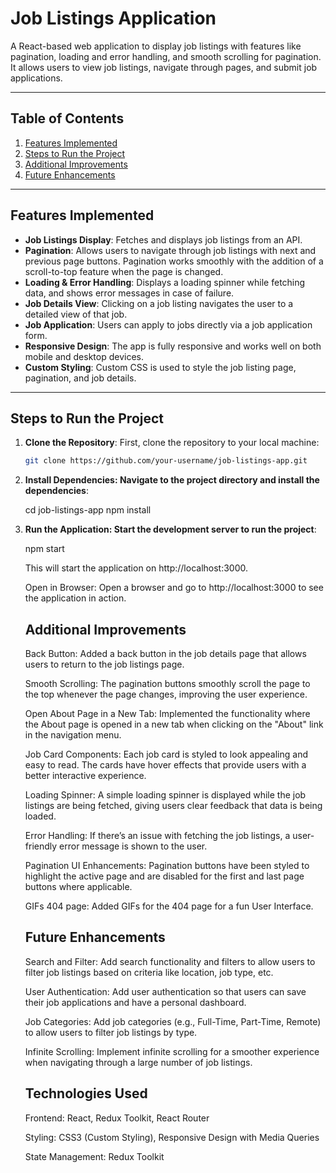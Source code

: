 # Job Listings Application

A React-based web application to display job listings with features like pagination, loading and error handling, and smooth scrolling for pagination. It allows users to view job listings, navigate through pages, and submit job applications.

---

## Table of Contents

1. [Features Implemented](#features-implemented)
2. [Steps to Run the Project](#steps-to-run-the-project)
3. [Additional Improvements](#additional-improvements)
4. [Future Enhancements](#future-enhancements)

---

## Features Implemented

- **Job Listings Display**: Fetches and displays job listings from an API.
- **Pagination**: Allows users to navigate through job listings with next and previous page buttons. Pagination works smoothly with the addition of a scroll-to-top feature when the page is changed.
- **Loading & Error Handling**: Displays a loading spinner while fetching data, and shows error messages in case of failure.
- **Job Details View**: Clicking on a job listing navigates the user to a detailed view of that job.
- **Job Application**: Users can apply to jobs directly via a job application form.
- **Responsive Design**: The app is fully responsive and works well on both mobile and desktop devices.
- **Custom Styling**: Custom CSS is used to style the job listing page, pagination, and job details.

---

## Steps to Run the Project

1. **Clone the Repository**:
   First, clone the repository to your local machine:

   ```bash
   git clone https://github.com/your-username/job-listings-app.git

2. **Install Dependencies: Navigate to the project directory and install the dependencies**:

    cd job-listings-app
    npm install

3. **Run the Application: Start the development server to run the project**:

    npm start


    This will start the application on http://localhost:3000.

    Open in Browser: Open a browser and go to http://localhost:3000 to see the application in action.


    ## Additional Improvements
    Back Button: Added a back button in the job details page that allows users to return to the job listings page.

    Smooth Scrolling: The pagination buttons smoothly scroll the page to the top whenever the page changes, improving the user experience.

    Open About Page in a New Tab: Implemented the functionality where the About page is opened in a new tab when clicking on the "About" link in the navigation menu.

    Job Card Components: Each job card is styled to look appealing and easy to read. The cards have hover effects that provide users with a better interactive experience.

    Loading Spinner: A simple loading spinner is displayed while the job listings are being fetched, giving users clear feedback that data is being loaded.

    Error Handling: If there’s an issue with fetching the job listings, a user-friendly error message is shown to the user.

    Pagination UI Enhancements: Pagination buttons have been styled to highlight the active page and are disabled for the first and last page buttons where applicable.

    GIFs 404 page: Added GIFs for the 404 page for a fun User Interface.



    ## Future Enhancements
    Search and Filter: Add search functionality and filters to allow users to filter job listings based on criteria like location, job type, etc.

    User Authentication: Add user authentication so that users can save their job applications and have a personal dashboard.

    Job Categories: Add job categories (e.g., Full-Time, Part-Time, Remote) to allow users to filter job listings by type.

    Infinite Scrolling: Implement infinite scrolling for a smoother experience when navigating through a large number of job listings.



    ## Technologies Used
    Frontend: React, Redux Toolkit, React Router

    Styling: CSS3 (Custom Styling), Responsive Design with Media Queries

    State Management: Redux Toolkit
